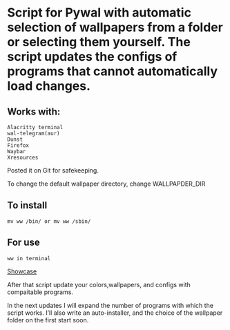 # Script for Pywal with automatic selection of wallpapers from a folder or selecting them yourself. The script updates the configs of programs that cannot automatically load changes. 
## Works with:
```
Alacritty terminal
wal-telegram(aur)
Dunst
Firefox
Waybar
Xresources
```
Posted it on Git for safekeeping.

To change the default wallpaper directory, change WALLPAPDER_DIR 

## To install 
```
mv ww /bin/ or mv ww /sbin/
```
## For use
```
ww in terminal
```
[Showcase](https://www.youtube.com/watch?v=aHvs3dk8ca8)


After that script update your colors,wallpapers, and configs with compaitable programs.

In the next updates I will expand the number of programs with which the script works. I’ll also write an auto-installer, and the choice of the wallpaper folder on the first start soon.
